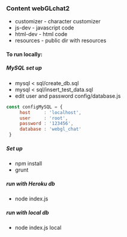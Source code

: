 ### Content webGLchat2

- customizer - character customizer
- js-dev     - javascript code
- html-dev   - html code
- resources  - public dir with resources

#### To run locally:

##### MySQL set up
- mysql < sql/create_db.sql
- mysql < sql/insert_test_data.sql
- edit user and password config/database.js

```javascript
const configMySQL = {
     host     : 'localhost',
     user     : 'root',
     password : '123456',
     database : 'webgl_chat'
 }
 ```

##### Set up

- npm install
- grunt

##### run with Heroku db
- node index.js
##### run with local db
- node index.js local
